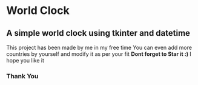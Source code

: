 # World Clock
## A simple world clock using tkinter and datetime

This project has been made by me in my free time
You can even add more countries by yourself and modify it as per your fit
**Dont forget to Star it :)**
I hope you like it 
### Thank You
